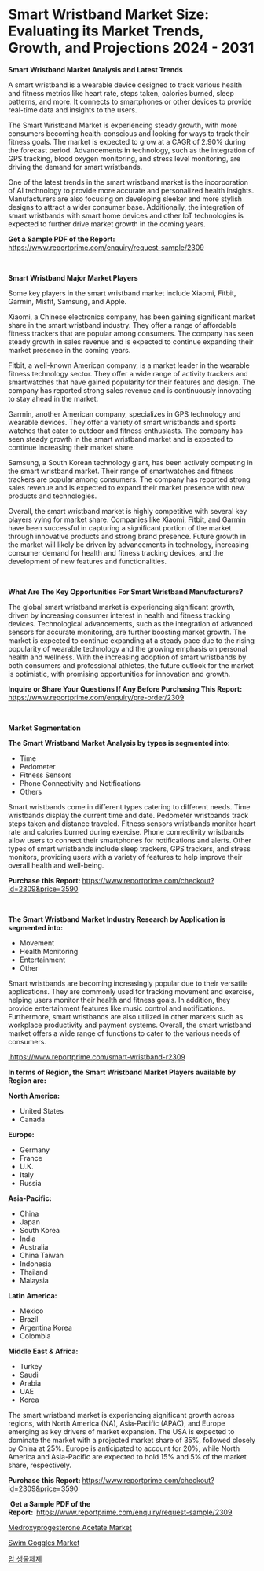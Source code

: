 <p><h1>Smart Wristband Market Size: Evaluating its Market Trends, Growth, and Projections 2024 - 2031</h1></p><p><strong>Smart Wristband Market Analysis and Latest Trends</strong></p>
<p><p>A smart wristband is a wearable device designed to track various health and fitness metrics like heart rate, steps taken, calories burned, sleep patterns, and more. It connects to smartphones or other devices to provide real-time data and insights to the users.</p><p>The Smart Wristband Market is experiencing steady growth, with more consumers becoming health-conscious and looking for ways to track their fitness goals. The market is expected to grow at a CAGR of 2.90% during the forecast period. Advancements in technology, such as the integration of GPS tracking, blood oxygen monitoring, and stress level monitoring, are driving the demand for smart wristbands.</p><p>One of the latest trends in the smart wristband market is the incorporation of AI technology to provide more accurate and personalized health insights. Manufacturers are also focusing on developing sleeker and more stylish designs to attract a wider consumer base. Additionally, the integration of smart wristbands with smart home devices and other IoT technologies is expected to further drive market growth in the coming years.</p></p>
<p><strong>Get a Sample PDF of the Report:&nbsp;</strong> <a href="https://www.reportprime.com/enquiry/request-sample/2309">https://www.reportprime.com/enquiry/request-sample/2309</a></p>
<p>&nbsp;</p>
<p><strong>Smart Wristband Major Market Players</strong></p>
<p><p>Some key players in the smart wristband market include Xiaomi, Fitbit, Garmin, Misfit, Samsung, and Apple.</p><p>Xiaomi, a Chinese electronics company, has been gaining significant market share in the smart wristband industry. They offer a range of affordable fitness trackers that are popular among consumers. The company has seen steady growth in sales revenue and is expected to continue expanding their market presence in the coming years.</p><p>Fitbit, a well-known American company, is a market leader in the wearable fitness technology sector. They offer a wide range of activity trackers and smartwatches that have gained popularity for their features and design. The company has reported strong sales revenue and is continuously innovating to stay ahead in the market.</p><p>Garmin, another American company, specializes in GPS technology and wearable devices. They offer a variety of smart wristbands and sports watches that cater to outdoor and fitness enthusiasts. The company has seen steady growth in the smart wristband market and is expected to continue increasing their market share.</p><p>Samsung, a South Korean technology giant, has been actively competing in the smart wristband market. Their range of smartwatches and fitness trackers are popular among consumers. The company has reported strong sales revenue and is expected to expand their market presence with new products and technologies.</p><p>Overall, the smart wristband market is highly competitive with several key players vying for market share. Companies like Xiaomi, Fitbit, and Garmin have been successful in capturing a significant portion of the market through innovative products and strong brand presence. Future growth in the market will likely be driven by advancements in technology, increasing consumer demand for health and fitness tracking devices, and the development of new features and functionalities.</p></p>
<p>&nbsp;</p>
<p><strong>What Are The Key Opportunities For Smart Wristband Manufacturers?</strong></p>
<p><p>The global smart wristband market is experiencing significant growth, driven by increasing consumer interest in health and fitness tracking devices. Technological advancements, such as the integration of advanced sensors for accurate monitoring, are further boosting market growth. The market is expected to continue expanding at a steady pace due to the rising popularity of wearable technology and the growing emphasis on personal health and wellness. With the increasing adoption of smart wristbands by both consumers and professional athletes, the future outlook for the market is optimistic, with promising opportunities for innovation and growth.</p></p>
<p><strong>Inquire or Share Your Questions If Any Before Purchasing This Report:</strong> <a href="https://www.reportprime.com/enquiry/pre-order/2309">https://www.reportprime.com/enquiry/pre-order/2309</a></p>
<p>&nbsp;</p>
<p><strong>Market Segmentation</strong></p>
<p><strong>The Smart Wristband Market Analysis by types is segmented into:</strong></p>
<p><ul><li>Time</li><li>Pedometer</li><li>Fitness Sensors</li><li>Phone Connectivity and Notifications</li><li>Others</li></ul></p>
<p><p>Smart wristbands come in different types catering to different needs. Time wristbands display the current time and date. Pedometer wristbands track steps taken and distance traveled. Fitness sensors wristbands monitor heart rate and calories burned during exercise. Phone connectivity wristbands allow users to connect their smartphones for notifications and alerts. Other types of smart wristbands include sleep trackers, GPS trackers, and stress monitors, providing users with a variety of features to help improve their overall health and well-being.</p></p>
<p><strong>Purchase this Report:&nbsp;</strong><a href="https://www.reportprime.com/checkout?id=2309&price=3590">https://www.reportprime.com/checkout?id=2309&price=3590</a></p>
<p>&nbsp;</p>
<p><strong>The Smart Wristband Market Industry Research by Application is segmented into:</strong></p>
<p><ul><li>Movement</li><li>Health Monitoring</li><li>Entertainment</li><li>Other</li></ul></p>
<p><p>Smart wristbands are becoming increasingly popular due to their versatile applications. They are commonly used for tracking movement and exercise, helping users monitor their health and fitness goals. In addition, they provide entertainment features like music control and notifications. Furthermore, smart wristbands are also utilized in other markets such as workplace productivity and payment systems. Overall, the smart wristband market offers a wide range of functions to cater to the various needs of consumers.</p></p>
<p><a href="https://www.reportprime.com/smart-wristband-r2309">&nbsp;https://www.reportprime.com/smart-wristband-r2309</a></p>
<p><strong>In terms of Region, the Smart Wristband Market Players available by Region are:</strong></p>
<p>
    <p> <strong> North America: </strong>
        <ul>
            <li>United States</li>
            <li>Canada</li>
        </ul>
        </p> 
    <p> <strong> Europe: </strong>
        <ul>
            <li>Germany</li>
            <li>France</li>
            <li>U.K.</li>
            <li>Italy</li>
            <li>Russia</li>
        </ul>
        </p> 
    <p> <strong> Asia-Pacific: </strong>
        <ul>
            <li>China</li>
            <li>Japan</li>
            <li>South Korea</li>
            <li>India</li>
            <li>Australia</li>
            <li>China Taiwan</li>
            <li>Indonesia</li>
            <li>Thailand</li>
            <li>Malaysia</li>
        </ul>
        </p> 
    <p> <strong> Latin America: </strong>
        <ul>
            <li>Mexico</li>
            <li>Brazil</li>
            <li>Argentina Korea</li>
            <li>Colombia</li>
        </ul>
        </p> 
    <p> <strong> Middle East & Africa: </strong>
        <ul>
            <li>Turkey</li>
            <li>Saudi</li>
            <li>Arabia</li>
            <li>UAE</li>
            <li>Korea</li>
        </ul>
    </p>
    </p>
<p><p>The smart wristband market is experiencing significant growth across regions, with North America (NA), Asia-Pacific (APAC), and Europe emerging as key drivers of market expansion. The USA is expected to dominate the market with a projected market share of 35%, followed closely by China at 25%. Europe is anticipated to account for 20%, while North America and Asia-Pacific are expected to hold 15% and 5% of the market share, respectively.</p></p>
<p><strong>Purchase this Report: </strong><a href="https://www.reportprime.com/checkout?id=2309&price=3590">https://www.reportprime.com/checkout?id=2309&price=3590</a></p>
<p>&nbsp;<strong>Get a Sample PDF of the Report:&nbsp;&nbsp;</strong><a href="https://www.reportprime.com/enquiry/request-sample/2309">https://www.reportprime.com/enquiry/request-sample/2309</a></p>
<p><strong></strong></p>
<p><p><a href="https://view.publitas.com/reportprime-1/medroxyprogesterone-acetate-market-competitive-analysis-market-trends-and-forecast-to-2031/">Medroxyprogesterone Acetate Market</a></p><p><a href="https://issuu.com/reportprime-2/docs/swim-goggles-market-size-2030.pptx">Swim Goggles Market</a></p><p><a href="https://github.com/mpodehpw07370073/Market-Research-Report-List-2/blob/main/133209069154.md">암 생물제제</a></p></p>